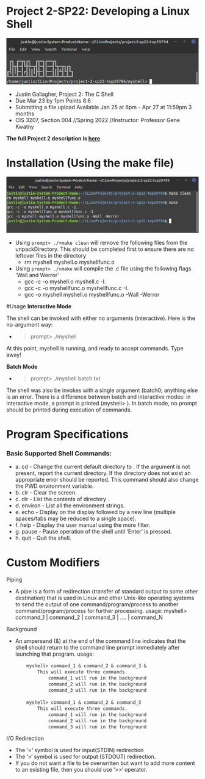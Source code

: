 # Project 2-SP22: Developing a Linux Shell

![img_1.png](img_1.png)


- Justin Gallagher, Project 2: The C Shell
- Due Mar 23 by 1pm Points 8.6
- Submitting a file upload Available Jan 25 at 6pm - Apr 27 at 11:59pm 3 months
- CIS 3207, Section 004 //Spring 2022 //Instructor: Professor Gene Kwatny

**The full Project 2 description is [here](https://github.com/CIS-3207/Project-2-Fall21/blob/main/Project%202%20Developing%20a%20Linux%20Shell.pdf)**.
# Installation (Using the make file)

![img_2.png](img_2.png)
- Using ```prompt> ./>make clean``` will remove the following files from the unpackDirectory. This should be completed first to ensure there are no leftover files in the directory 
  - rm myshell myshell.o myshellfunc.o
- Using ```prompt> ./>make``` will compile the .c file using the following flags 'Wall and Werror'
  - gcc -c -o myshell.o myshell.c -I.
  - gcc -c -o myshellfunc.o myshellfunc.c -I.
  - gcc -o myshell myshell.o myshellfunc.o -Wall -Werror

#Usage
**Interactive Mode**

The shell can be invoked with either no arguments (interactive). Here is the no-argument way:
- >prompt> ./myshell 

At this point, myshell is running, and ready to accept commands. Type away!

**Batch Mode**

- >prompt> ./myshell batch.txt

The shell was also be invokes with a single argument (batch0; anything else is an error. There is a difference between batch and interactive modes: in interactive mode, a prompt is printed
(myshell> ). In batch mode, no prompt should be printed during execution of commands.

 
# Program Specifications
### Basic Supported Shell Commands:
- a. cd <directory> - Change the current default directory to
<directory>. If the <directory> argument is not present, report the current directory. If the directory does not exist an appropriate error should be reported. This command should also change the PWD environment variable.  
- b. clr - Clear the screen.  
- c. dir <directory> - List the contents of directory <directory>.  
- d. environ - List all the environment strings.  
- e. echo <comment> - Display  <comment> on the display followed by a new line (multiple spaces/tabs may be reduced to a single space).  
- f. help - Display the user manual using the more filter.   
- g. pause - Pause operation of the shell until ‘Enter’ is pressed.  
- h. quit - Quit the shell.  

# Custom Modifiers
Piping
- A pipe is a form of redirection (transfer of standard output to some other destination) that is used in Linux and other Unix-like operating systems to send the output of one command/program/process to another command/program/process for further processing.
        usage:
        myshell> command_1 | command_2 | command_3 | .... | command_N

Background
- An ampersand (&) at the end of the command line indicates that the shell should return to the command line prompt immediately after launching that program.
        usage:
        
          myshell> command_1 & command_2 & command_3 &
              This will execute three commands.
                  command_1 will run in the background
                  command_2 will run in the background
                  command_3 will run in the background

          myshell> command_1 & command_2 & command_3
              This will execute three commands.
                  command_1 will run in the background
                  command_2 will run in the background
                  command_3 will run in the foreground

I/O Redirection
- The ‘<‘ symbol is used for input(STDIN) redirection
- The ‘>‘ symbol is used for output (STDOUT) redirection.
- If you do not want a file to be overwritten but want to add more content to an existing file, then you should use ‘>>‘ operator.